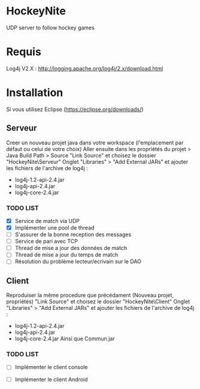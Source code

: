 # HockeyNite
UDP server to follow hockey games

# Requis
Log4j V2.X : http://logging.apache.org/log4j/2.x/download.html

# Installation
Si vous utilisez Eclipse (https://eclipse.org/downloads/)

## Serveur
Creer un nouveau projet java dans votre workspace (l'emplacement par défaut ou celui de votre choix)
Aller ensuite dans les propriétés du projet > Java Build Path > Source
"Link Source" et choisez le dossier "HockeyNite\Serveur"
Onglet "Libraries" > "Add External JARs" et ajouter les fichiers de l'archive de log4j :
- log4j-1.2-api-2.4.jar
- log4j-api-2.4.jar
- log4j-core-2.4.jar

### TODO LIST
- [x] Service de match via UDP
- [x] Implémenter une pool de thread
- [ ] S'assurer de la bonne reception des messages
- [ ] Service de pari avec TCP
- [ ] Thread de mise a jour des données de match
- [ ] Thread de mise a jour du temps de match
- [ ] Résolution du problème lecteur/ecrivain sur le DAO

## Client
Reproduiser la même procedure que précédament
(Nouveau projet, propriétés)
"Link Source" et choisez le dossier "HockeyNite\Client"
Onglet "Libraries" > "Add External JARs" et ajouter les fichiers de l'archive de log4j :
- log4j-1.2-api-2.4.jar
- log4j-api-2.4.jar
- log4j-core-2.4.jar
Ainsi que Commun.jar


### TODO LIST
- [ ] Implémenter le client console
- [ ] Implémenter le client Android


